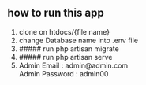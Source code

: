 ## how to run this app

<ol>
    <li>clone on htdocs/{file name}</li>
    <li>change Database name into .env file</li>
    <li>
        ##### run
            php artisan migrate
    </li>
    <li>
        ##### run
            php artisan serve
    </li>
    <li>    Admin Email : admin@admin.com
            <br>
            Admin Password : admin00
    </li>
</ol>
